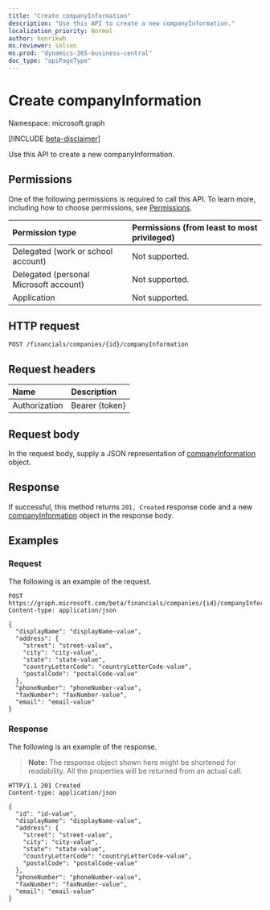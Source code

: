 ```yaml
---
title: "Create companyInformation"
description: "Use this API to create a new companyInformation."
localization_priority: Normal
author: henrikwh
ms.reviewer: solsen
ms.prod: "dynamics-365-business-central"
doc_type: "apiPageType"
---
```


# Create companyInformation

Namespace: microsoft.graph

[!INCLUDE [beta-disclaimer](../../includes/beta-disclaimer.md)]

Use this API to create a new companyInformation.

## Permissions

One of the following permissions is required to call this API. To learn more, including how to choose permissions, see [Permissions](/graph/permissions-reference).

| Permission type                        | Permissions (from least to most privileged) |
|:---------------------------------------|:--------------------------------------------|
| Delegated (work or school account)     | Not supported. |
| Delegated (personal Microsoft account) | Not supported. |
| Application                            | Not supported. |

## HTTP request

<!-- { "blockType": "ignored" } -->

```http
POST /financials/companies/{id}/companyInformation
```

## Request headers

| Name          | Description   |
|:--------------|:--------------|
| Authorization | Bearer {token} |

## Request body

In the request body, supply a JSON representation of [companyInformation](../resources/dynamics-companyinformation.md) object.

## Response

If successful, this method returns `201, Created` response code and a new [companyInformation](../resources/dynamics-companyinformation.md) object in the response body.

## Examples

### Request

The following is an example of the request.
<!-- {
  "blockType": "request",
  "name": "create_companyinformation_from_company"
}-->

```http
POST https://graph.microsoft.com/beta/financials/companies/{id}/companyInformation
Content-type: application/json

{
  "displayName": "displayName-value",
  "address": {
    "street": "street-value",
    "city": "city-value",
    "state": "state-value",
    "countryLetterCode": "countryLetterCode-value",
    "postalCode": "postalCode-value"
  },
  "phoneNumber": "phoneNumber-value",
  "faxNumber": "faxNumber-value",
  "email": "email-value"
}
```

### Response

The following is an example of the response.

> **Note:** The response object shown here might be shortened for readability. All the properties will be returned from an actual call.

<!-- {
  "blockType": "response",
  "truncated": true,
  "@odata.type": "microsoft.graph.companyInformation"
} -->

```http
HTTP/1.1 201 Created
Content-type: application/json

{
  "id": "id-value",
  "displayName": "displayName-value",
  "address": {
    "street": "street-value",
    "city": "city-value",
    "state": "state-value",
    "countryLetterCode": "countryLetterCode-value",
    "postalCode": "postalCode-value"
  },
  "phoneNumber": "phoneNumber-value",
  "faxNumber": "faxNumber-value",
  "email": "email-value"
}
```

<!-- uuid: 16cd6b66-4b1a-43a1-adaf-3a886856ed98
2019-02-04 14:57:30 UTC -->
<!-- {
  "type": "#page.annotation",
  "description": "Create companyInformation",
  "keywords": "",
  "section": "documentation",
  "tocPath": ""
}-->